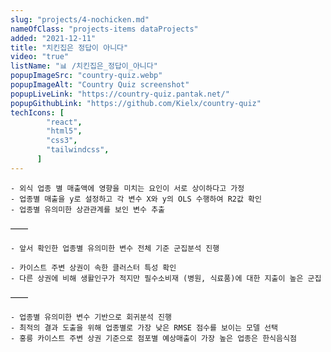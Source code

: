 ```yaml
---
slug: "projects/4-nochicken.md"
nameOfClass: "projects-items dataProjects"
added: "2021-12-11"
title: "치킨집은 정답이 아니다"
video: "true"
listName: "📊 /치킨집은_정답이_아니다"
popupImageSrc: "country-quiz.webp"
popupImageAlt: "Country Quiz screenshot"
popupLiveLink: "https://country-quiz.pantak.net/"
popupGithubLink: "https://github.com/Kielx/country-quiz"
techIcons: [
        "react",
        "html5",
        "css3",
        "tailwindcss",
      ]
---
```




    - 외식 업종 별 매출액에 영향을 미치는 요인이 서로 상이하다고 가정
    - 업종별 매출을 y로 설정하고 각 변수 X와 y의 OLS 수행하여 R2값 확인 
    - 업종별 유의미한 상관관계를 보인 변수 추출
——

    - 앞서 확인한 업종별 유의미한 변수 전체 기준 군집분석 진행 
    - 카이스트 주변 상권이 속한 클러스터 특성 확인
    - 다른 상권에 비해 생활인구가 적지만 필수소비재 (병원, 식료품)에 대한 지출이 높은 군집 
 
——

    - 업종별 유의미한 변수 기반으로 회귀분석 진행 
    - 최적의 결과 도출을 위해 업종별로 가장 낮은 RMSE 점수를 보이는 모델 선택 
    - 홍릉 카이스트 주변 상권 기준으로 점포별 예상매출이 가장 높은 업종은 한식음식점 

